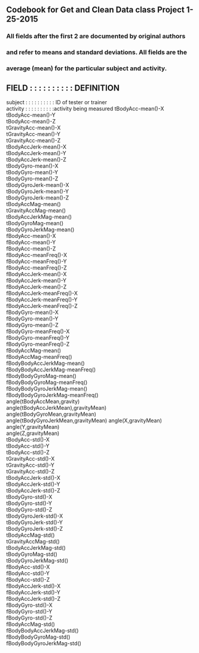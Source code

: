 ## Codebook for Get and Clean Data class Project 1-25-2015

 ### All fields after the first 2 are documented by original authors 
 ### and refer to means and standard deviations. All fields are the
 ### average (mean) for the particular subject and activity.
 
## FIELD : : : : : : : : : : DEFINITION
 subject : : : : : : : : : : ID of tester or trainer                             
 activity : : : : : : : : : :activity being measured
 tBodyAcc-mean()-X             
 tBodyAcc-mean()-Y             
 tBodyAcc-mean()-Z             
 tGravityAcc-mean()-X             
 tGravityAcc-mean()-Y             
 tGravityAcc-mean()-Z             
 tBodyAccJerk-mean()-X            
 tBodyAccJerk-mean()-Y            
 tBodyAccJerk-mean()-Z            
 tBodyGyro-mean()-X               
 tBodyGyro-mean()-Y               
 tBodyGyro-mean()-Z               
 tBodyGyroJerk-mean()-X           
 tBodyGyroJerk-mean()-Y           
 tBodyGyroJerk-mean()-Z           
 tBodyAccMag-mean()               
 tGravityAccMag-mean()            
 tBodyAccJerkMag-mean()           
 tBodyGyroMag-mean()              
 tBodyGyroJerkMag-mean()          
 fBodyAcc-mean()-X                
 fBodyAcc-mean()-Y                
 fBodyAcc-mean()-Z                
 fBodyAcc-meanFreq()-X            
 fBodyAcc-meanFreq()-Y            
 fBodyAcc-meanFreq()-Z            
 fBodyAccJerk-mean()-X            
 fBodyAccJerk-mean()-Y            
 fBodyAccJerk-mean()-Z            
 fBodyAccJerk-meanFreq()-X        
 fBodyAccJerk-meanFreq()-Y        
 fBodyAccJerk-meanFreq()-Z        
 fBodyGyro-mean()-X               
 fBodyGyro-mean()-Y               
 fBodyGyro-mean()-Z               
 fBodyGyro-meanFreq()-X              
 fBodyGyro-meanFreq()-Y              
 fBodyGyro-meanFreq()-Z              
 fBodyAccMag-mean()                  
 fBodyAccMag-meanFreq()              
 fBodyBodyAccJerkMag-mean()          
 fBodyBodyAccJerkMag-meanFreq()      
 fBodyBodyGyroMag-mean()             
 fBodyBodyGyroMag-meanFreq()         
 fBodyBodyGyroJerkMag-mean()         
 fBodyBodyGyroJerkMag-meanFreq()     
 angle(tBodyAccMean,gravity)         
 angle(tBodyAccJerkMean),gravityMean)
 angle(tBodyGyroMean,gravityMean)    
 angle(tBodyGyroJerkMean,gravityMean)
 angle(X,gravityMean)                
 angle(Y,gravityMean)                
 angle(Z,gravityMean)                
 tBodyAcc-std()-X                    
 tBodyAcc-std()-Y                    
 tBodyAcc-std()-Z                    
 tGravityAcc-std()-X                 
 tGravityAcc-std()-Y                 
 tGravityAcc-std()-Z                 
 tBodyAccJerk-std()-X                
 tBodyAccJerk-std()-Y                
 tBodyAccJerk-std()-Z                
 tBodyGyro-std()-X                   
 tBodyGyro-std()-Y                   
 tBodyGyro-std()-Z                   
 tBodyGyroJerk-std()-X               
 tBodyGyroJerk-std()-Y               
 tBodyGyroJerk-std()-Z               
 tBodyAccMag-std()                   
 tGravityAccMag-std()                
 tBodyAccJerkMag-std()          
 tBodyGyroMag-std()             
 tBodyGyroJerkMag-std()         
 fBodyAcc-std()-X               
 fBodyAcc-std()-Y               
 fBodyAcc-std()-Z               
 fBodyAccJerk-std()-X           
 fBodyAccJerk-std()-Y           
 fBodyAccJerk-std()-Z           
 fBodyGyro-std()-X                   
 fBodyGyro-std()-Y                   
 fBodyGyro-std()-Z                   
 fBodyAccMag-std()                   
 fBodyBodyAccJerkMag-std()           
 fBodyBodyGyroMag-std()              
 fBodyBodyGyroJerkMag-std()